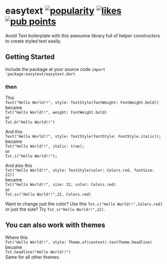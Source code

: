 # easytext [![popularity](https://badges.bar/easytext/popularity)](https://pub.dev/packages/sentry/score) [![likes](https://badges.bar/easytext/likes)](https://pub.dev/packages/easytext/score) [![pub points](https://badges.bar/easytext/pub%20points)](https://pub.dev/packages/easytext/score)

Avoid Text boilerplate with this awesome library full of helper constructors to create styled text easily.

## Getting Started

Include the package at your source code 
```import 'package:easytext/easytext.dart```

### then  
This  
```Text("Hello World!!", style: TextStyle(fontWeight: FontWeight.bold))```  
became  
```Txt("Hello World!!", weight: FontWeight.bold)```  
or  
```Txt.b("Hello World!!")```  
  
And this  
```Text("Hello World!!", style: TextStyle(fontStyle: FontStyle.italic));```  
became  
```Txt("Hello World!!", italic: true);```  
or  
```Txt.i("Hello World!!");```  
  
And also this  
```Txt("Hello World!!", style: TextStyle(color: Colors.red, fontSize: 22))```  
became  
```Txt("Hello World!!", size: 22, color: Colors.red)```  
or  
```Txt.sc("Hello World!!",22, Colors.red)```  
  
Want to change just the color? Use this ```Txt.c("Hello World!!",Colors.red)```  
or just the size? Try ```Txt.s("Hello World!!",22)```.

## You can also work with themes

Where this  
```Txt("Hello World!!", style: Theme.of(context).textTheme.headline)```  
became  
```Txt.headline("Hello World!!")```  
Same for all other themes.

